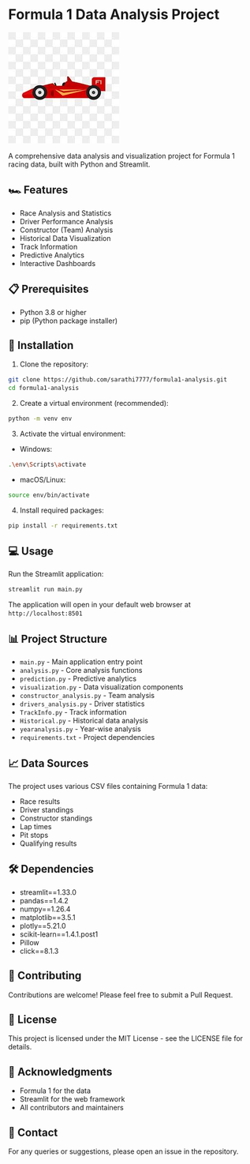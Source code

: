 # Formula 1 Data Analysis Project

![Formula 1 Logo](formula1projectlogo.jfif)

A comprehensive data analysis and visualization project for Formula 1 racing data, built with Python and Streamlit.

## 🏎️ Features

- Race Analysis and Statistics
- Driver Performance Analysis
- Constructor (Team) Analysis
- Historical Data Visualization
- Track Information
- Predictive Analytics
- Interactive Dashboards

## 📋 Prerequisites

- Python 3.8 or higher
- pip (Python package installer)

## 🚀 Installation

1. Clone the repository:
```bash
git clone https://github.com/sarathi7777/formula1-analysis.git
cd formula1-analysis
```

2. Create a virtual environment (recommended):
```bash
python -m venv env
```

3. Activate the virtual environment:
- Windows:
```bash
.\env\Scripts\activate
```
- macOS/Linux:
```bash
source env/bin/activate
```

4. Install required packages:
```bash
pip install -r requirements.txt
```

## 💻 Usage

Run the Streamlit application:
```bash
streamlit run main.py
```

The application will open in your default web browser at `http://localhost:8501`

## 📊 Project Structure

- `main.py` - Main application entry point
- `analysis.py` - Core analysis functions
- `prediction.py` - Predictive analytics
- `visualization.py` - Data visualization components
- `constructor_analysis.py` - Team analysis
- `drivers_analysis.py` - Driver statistics
- `TrackInfo.py` - Track information
- `Historical.py` - Historical data analysis
- `yearanalysis.py` - Year-wise analysis
- `requirements.txt` - Project dependencies

## 📈 Data Sources

The project uses various CSV files containing Formula 1 data:
- Race results
- Driver standings
- Constructor standings
- Lap times
- Pit stops
- Qualifying results

## 🛠️ Dependencies

- streamlit==1.33.0
- pandas==1.4.2
- numpy==1.26.4
- matplotlib==3.5.1
- plotly==5.21.0
- scikit-learn==1.4.1.post1
- Pillow
- click==8.1.3

## 🤝 Contributing

Contributions are welcome! Please feel free to submit a Pull Request.

## 📝 License

This project is licensed under the MIT License - see the LICENSE file for details.

## 🙏 Acknowledgments

- Formula 1 for the data
- Streamlit for the web framework
- All contributors and maintainers

## 📧 Contact

For any queries or suggestions, please open an issue in the repository.
